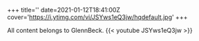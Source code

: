 +++
title=''
date=2021-01-12T18:41:00Z
cover='https://i.ytimg.com/vi/JSYws1eQ3jw/hqdefault.jpg'
+++

All content belongs to GlennBeck.
{{< youtube JSYws1eQ3jw >}}
